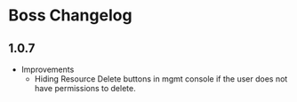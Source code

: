 # Boss Changelog

## 1.0.7
 * Improvements
    - Hiding Resource Delete buttons in mgmt console if the user does not have permissions to delete.




